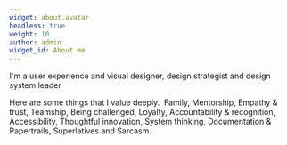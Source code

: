 ```yaml
---
widget: about.avatar
headless: true
weight: 10
author: admin
widget_id: About me
---
```

I'm a user experience and visual designer, design strategist and design system leader

Here are some things that I value deeply. 
Family, Mentorship, Empathy & trust, Teamship, Being challenged, Loyalty, Accountability & recognition, Accessibility, Thoughtful innovation, System thinking, Documentation & Papertrails, Superlatives and Sarcasm.